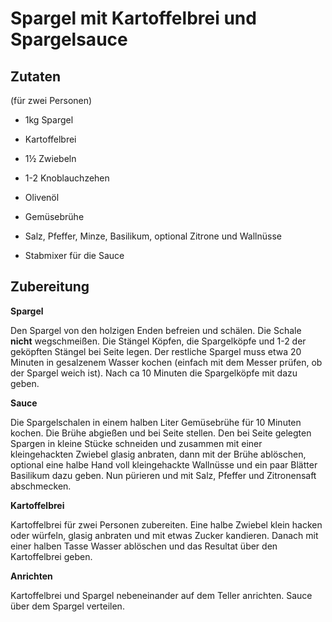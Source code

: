 Spargel mit Kartoffelbrei und Spargelsauce
==========================================

Zutaten
-------
(für zwei Personen)

  * 1kg Spargel
  * Kartoffelbrei
  * 1½ Zwiebeln
  * 1-2 Knoblauchzehen
  * Olivenöl
  * Gemüsebrühe
  * Salz, Pfeffer, Minze, Basilikum, optional Zitrone und Wallnüsse 

  * Stabmixer für die Sauce

Zubereitung
-----------


**Spargel**

Den Spargel von den holzigen Enden befreien und schälen. Die Schale **nicht** wegschmeißen. Die Stängel Köpfen, die Spargelköpfe und 1-2 der geköpften Stängel bei Seite legen. Der restliche Spargel muss etwa 20 Minuten in gesalzenem Wasser kochen (einfach mit dem Messer prüfen, ob der Spargel weich ist). Nach ca 10 Minuten die Spargelköpfe mit dazu geben.

**Sauce**

Die Spargelschalen in einem halben Liter Gemüsebrühe für 10 Minuten kochen. Die Brühe abgießen und bei Seite stellen. Den bei Seite gelegten Spargen in kleine Stücke schneiden und zusammen mit einer kleingehackten Zwiebel glasig anbraten, dann mit der Brühe ablöschen, optional eine halbe Hand voll kleingehackte Wallnüsse und ein paar Blätter Basilikum dazu geben. Nun pürieren und mit Salz, Pfeffer und Zitronensaft abschmecken.

**Kartoffelbrei**

Kartoffelbrei für zwei Personen zubereiten. Eine halbe Zwiebel klein hacken oder würfeln, glasig anbraten und mit etwas Zucker kandieren. Danach mit einer halben Tasse Wasser ablöschen und das Resultat über den Kartoffelbrei geben.

**Anrichten**

Kartoffelbrei und Spargel nebeneinander auf dem Teller anrichten. Sauce über dem Spargel verteilen.
